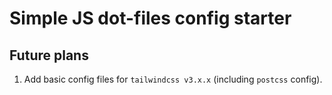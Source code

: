 # Simple JS dot-files config starter

## Future plans

1. Add basic config files for `tailwindcss v3.x.x` (including `postcss` config).
